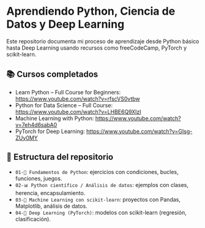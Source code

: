 # Aprendiendo Python, Ciencia de Datos y Deep Learning

Este repositorio documenta mi proceso de aprendizaje desde Python básico hasta Deep Learning usando recursos como freeCodeCamp, PyTorch y scikit-learn.

## 📚 Cursos completados

- Learn Python – Full Course for Beginners: https://www.youtube.com/watch?v=rfscVS0vtbw
- Python for Data Science – Full Course: https://www.youtube.com/watch?v=LHBE6Q9XlzI
- Machine Learning with Python: https://www.youtube.com/watch?v=7eh4d6sabA0
- PyTorch for Deep Learning: https://www.youtube.com/watch?v=GIsg-ZUy0MY

## 📂 Estructura del repositorio

- `01-🐍 Fundamentos de Python`: ejercicios con condiciones, bucles, funciones, juegos.
- `02-📊 Python científico / Análisis de datos`: ejemplos con clases, herencia, encapsulamiento.
- `03-🤖 Machine Learning con scikit-learn`: proyectos con Pandas, Matplotlib, análisis de datos.
- `04-🧠 Deep Learning (PyTorch)`: modelos con scikit-learn (regresión, clasificación).
